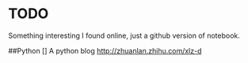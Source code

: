 # TODO
Something interesting I found online, just a github version of notebook.

##Python
[] A python blog http://zhuanlan.zhihu.com/xlz-d
